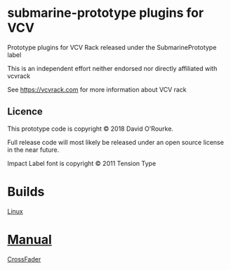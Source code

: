 # submarine-prototype plugins for VCV
Prototype plugins for VCV Rack released under the SubmarinePrototype label

This is an independent effort neither endorsed nor directly affiliated with vcvrack

See https://vcvrack.com for more information about VCV rack

## Licence
This prototype code is copyright © 2018 David O'Rourke.

Full release code will most likely be released under an open source license in the near future.

Impact Label font is copyright © 2011 Tension Type

# Builds

[Linux](https://github.com/david-c14/submarine-prototype-vcv/files/1860224/SubmarinePrototype-0.6.0-lin.zip)

# [Manual](https://github.com/david-c14/submarine-prototype-vcv/blob/master/manual/index.md)

[CrossFader](https://github.com/david-c14/submarine-prototype-vcv/blob/master/manual/CrossFader.md)
